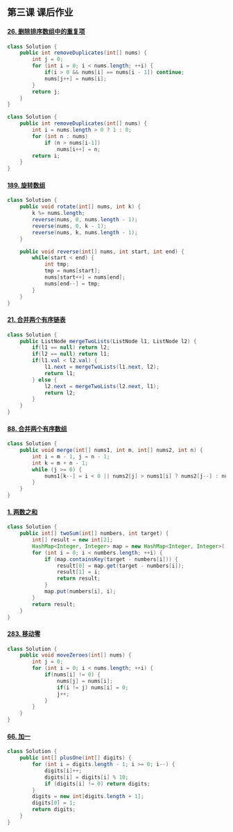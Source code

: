 ## 第三课 课后作业

#### [26. 删除排序数组中的重复项](https://leetcode-cn.com/problems/remove-duplicates-from-sorted-array/)

```java
class Solution {
    public int removeDuplicates(int[] nums) {
        int j = 0;
        for (int i = 0; i < nums.length; ++i) {
            if(i > 0 && nums[i] == nums[i - 1]) continue;
            nums[j++] = nums[i];
        }
        return j;
    }
}
```

```java
class Solution {
    public int removeDuplicates(int[] nums) {
        int i = nums.length > 0 ? 1 : 0;
        for (int n : nums)
            if (n > nums[i-1])
                nums[i++] = n;
        return i;
    }
}
```

#### [189. 旋转数组](https://leetcode-cn.com/problems/rotate-array/)

```java
class Solution {
    public void rotate(int[] nums, int k) {
        k %= nums.length;
        reverse(nums, 0, nums.length - 1);
        reverse(nums, 0, k - 1);
        reverse(nums, k, nums.length - 1);
    }

    public void reverse(int[] nums, int start, int end) {
        while(start < end) {
            int tmp;
            tmp = nums[start];
            nums[start++] = nums[end];
            nums[end--] = tmp;
        }
    }
}
```

#### [21. 合并两个有序链表](https://leetcode-cn.com/problems/merge-two-sorted-lists/)

```java
class Solution {
    public ListNode mergeTwoLists(ListNode l1, ListNode l2) {
        if(l1 == null) return l2;
        if(l2 == null) return l1;
        if(l1.val < l2.val) {
            l1.next = mergeTwoLists(l1.next, l2);
            return l1;
        } else {
            l2.next = mergeTwoLists(l2.next, l1);
            return l2;
        }
    }
}
```

#### [88. 合并两个有序数组](https://leetcode-cn.com/problems/merge-sorted-array/)

```java
class Solution {
    public void merge(int[] nums1, int m, int[] nums2, int n) {
        int i = m - 1, j = n - 1;
        int k = m + n - 1;
        while (j >= 0) {
            nums1[k--] = i < 0 || nums2[j] > nums1[i] ? nums2[j--] : nums1[i--];
        } 
    }
}
```

#### [1. 两数之和](https://leetcode-cn.com/problems/two-sum/)

```java
class Solution {
    public int[] twoSum(int[] numbers, int target) {
        int[] result = new int[2];
        HashMap<Integer, Integer> map = new HashMap<Integer, Integer>();
        for (int i = 0; i < numbers.length; ++i) {
            if (map.containsKey(target - numbers[i])) {
                result[0] = map.get(target - numbers[i]);
                result[1] = i;
                return result;
            }
            map.put(numbers[i], i);
        }
        return result;
    }
}
```

#### [283. 移动零](https://leetcode-cn.com/problems/move-zeroes/)

```java
class Solution {
    public void moveZeroes(int[] nums) {
        int j = 0;
        for (int i = 0; i < nums.length; ++i) {
            if(nums[i] != 0) {
                nums[j] = nums[i];
                if(i != j) nums[i] = 0;
                j++;
            }
        }
    }
}
```

#### [66. 加一](https://leetcode-cn.com/problems/plus-one/)

```java
class Solution {
    public int[] plusOne(int[] digits) {
        for (int i = digits.length - 1; i >= 0; i--) {
            digits[i]++;
            digits[i] = digits[i] % 10;
            if (digits[i] != 0) return digits;
        }
        digits = new int[digits.length + 1];
        digits[0] = 1;
        return digits;
    }
}
```

